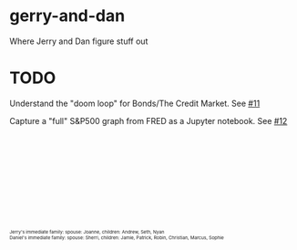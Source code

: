 # gerry-and-dan

Where Jerry and Dan figure stuff out


# TODO

Understand the "doom loop" for Bonds/The Credit Market. See [#11](https://github.com/pflagerd/gerry-and-dan/issues/11)

Capture a "full" S&P500 graph from FRED as a Jupyter notebook. See [#12](https://github.com/pflagerd/gerry-and-dan/issues/12)





<br><br><br><br><br><br><br><br><br>

<div style="font-size: 6pt;">Jerry's immediate family: spouse: Joanne, children: Andrew, Seth, Nyan<br>
Daniel's immediate family: spouse: Sherri, children: Jamie, Patrick, Robin, Christian, Marcus, Sophie</div>
